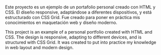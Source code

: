 Este proyecto es un ejemplo de un portafolio personal creado con HTML y CSS. El diseño responsive, adaptándose a diferentes dispositivos, y está estructurado con CSS Grid. Fue creado para poner en práctica mis conocimientos en maquetación web y diseño moderno.

This project is an example of a personal portfolio created with HTML and CSS. The design is responsive, adapting to different devices, and is structured with CSS Grid. It was created to put into practice my knowledge in web layout and modern design.
